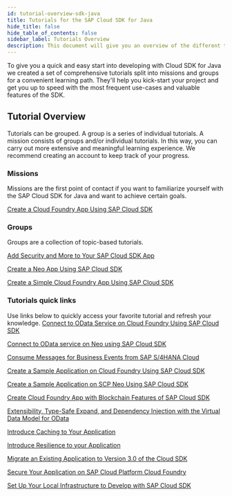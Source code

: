 ```yaml
---
id: tutorial-overview-sdk-java
title: Tutorials for the SAP Cloud SDK for Java
hide_title: false
hide_table_of_contents: false
sidebar_label: Tutorials Overview
description: This document will give you an overview of the different tutorials for the SAP Cloud SDK for Java.
---
```


To give you a quick and easy start into developing with Cloud SDK for Java we created a set of comprehensive tutorials split into missions and groups for a convenient learning path. They'll help you kick-start your project and get you up to speed with the most frequent use-cases and valuable features of the SDK.

## Tutorial Overview

Tutorials can be grouped. A group is a series of individual tutorials. A mission consists of groups and/or individual tutorials. In this way, you can carry out more extensive and meaningful learning experience. We recommend creating an account to keep track of your progress.

### Missions

Missions are the first point of contact if you want to familiarize yourself with the SAP Cloud SDK for Java and want to achieve certain goals.

[Create a Cloud Foundry App Using SAP Cloud SDK](https://developers.sap.com/mission.cloudsdk-cf-app.html)

### Groups

Groups are a collection of topic-based tutorials.

[Add Security and More to Your SAP Cloud SDK App](https://developers.sap.com/group.cloudsdk-more-features.html)

[Create a Neo App Using SAP Cloud SDK](https://developers.sap.com/group.s4sdk-neo.html)

[Create a Simple Cloud Foundry App Using SAP Cloud SDK](https://developers.sap.com/group.s4sdk-cloud-foundry.html)


### Tutorials quick links
Use links below to quickly access your favorite tutorial and refresh your knowledge.
[Connect to OData Service on Cloud Foundry Using SAP Cloud SDK](https://developers.sap.com/tutorials/s4sdk-odata-service-cloud-foundry.html)

[Connect to OData service on Neo using SAP Cloud SDK](https://developers.sap.com/tutorials/s4sdk-odata-service-neo.html)

[Consume Messages for Business Events from SAP S/4HANA Cloud](https://developers.sap.com/tutorials/s4sdk-consuming-messages.html)

[Create a Sample Application on Cloud Foundry Using SAP Cloud SDK](https://developers.sap.com/tutorials/s4sdk-cloud-foundry-sample-application.html)

[Create a Sample Application on SCP Neo Using SAP Cloud SDK](https://developers.sap.com/tutorials/s4sdk-scp-neo-sample-application.html)

[Create Cloud Foundry App with Blockchain Features of SAP Cloud SDK](https://developers.sap.com/tutorials/blockchain-sdk-sample.html)

[Extensibility, Type-Safe Expand, and Dependency Injection with the Virtual Data Model for OData](https://developers.sap.com/tutorials/cloudsdk-extensibility-type-safe-expand.html)

[Introduce Caching to Your Application](https://developers.sap.com/tutorials/s4sdk-caching.html)

[Introduce Resilience to your Application](https://developers.sap.com/tutorials/s4sdk-resilience.html)

[Migrate an Existing Application to Version 3.0 of the Cloud SDK](https://developers.sap.com/tutorials/s4sdk-migration-v3.html)

[Secure Your Application on SAP Cloud Platform Cloud Foundry](https://developers.sap.com/tutorials/s4sdk-secure-cloudfoundry.html)

[Set Up Your Local Infrastructure to Develop with SAP Cloud SDK](https://developers.sap.com/tutorials/s4sdk-setup.html)
